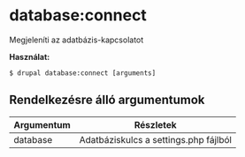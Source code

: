 # database:connect
Megjeleníti az adatbázis-kapcsolatot

**Használat:**
```
$ drupal database:connect [arguments]
```

## Rendelkezésre álló argumentumok
Argumentum | Részletek
---------|-------------
database | Adatbáziskulcs a settings.php fájlból
